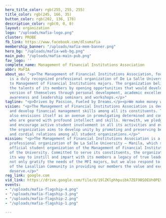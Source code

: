 ```yaml
---
hero_title_color: rgb(255, 255, 255)
title_color: rgb(245, 166, 35)
button_color: rgb(202, 136, 178)
description_color: rgb(0, 0, 0)
layout: organization
logo: "/uploads/mafia-logo.png"
cluster: PROBE
fb_link: https://www.facebook.com/dlsumafia
membership_banner: "/uploads/mafia-mem-banner.png"
hero_bg: "/uploads/mafia-web-bg.png"
main_pub: "/uploads/mafia-main-pub.png"
fav_logo: ''
complete_name: Management of Financial Institutions Association
abbr: MaFIA
about_us: "<p>The Management of Financial Institutions Association, founded in 1978
  is a duly recognized professional organization of De La Salle University that caters
  to Management of Financial Institutions majors. The organization believes in nurturing
  the talents of its members by opening opportunities that would develop the best
  version of themselves through personal development, academic excellence, social
  awareness and leadership seminars and workshops.</p>"
tagline: "<p>Driven by Passion, Fueled by Dreams.</p><p>We make money work. </p>"
vision: "<p>The Management of Financial Institutions Association is dedicated to foster
  and develop financial management skills among all its constituents. The organization
  also envisions itself as an avenue in promulgating determined and competitive leaders
  who are geared with profound intellect and skills. Herewith, we pledge to support
  and encourage active student involvement in all its activities and events. Lastly,
  the organization aims to develop unity by promoting and preserving benevolent communications
  and cordial relations among all student organizations.</p>"
mission: "<p>The Management of Financial Institutions Association is a duly recognized
  professional organization of De La Salle University – Manila, which serves as the
  official student organization of the Management of Financial Institutions majors
  of the University. Committed to serve its constituents, the organization will struggle
  its way to instill and impart with its members a legacy of true leadership. We do
  not only gratify the needs of the MFI majors, but we also respond to the demands
  of the Lasallian Community in providing our members the value and excellence they
  deserve.</p>"
reg_link: google.com
vid_link: https://drive.google.com/file/d/19lZKlphhpuibk7ZEF9BSOEUh0PEVF8xe/preview
events:
- "/uploads/mafia-flagship-4.png"
- "/uploads/mafia-flagship-3.png"
- "/uploads/mafia-flagship-2.png"
- "/uploads/mafia-flagship-1.png"

---
```

